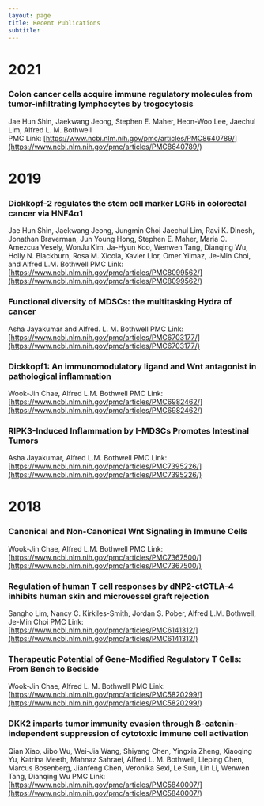 ```yaml
---
layout: page
title: Recent Publications
subtitle:
---
```


# 2021
### Colon cancer cells acquire immune regulatory molecules from tumor-infiltrating lymphocytes by trogocytosis
Jae Hun Shin, Jaekwang Jeong, Stephen E. Maher, Heon-Woo Lee, Jaechul Lim, Alfred L. M. Bothwell\
PMC Link: [https://www.ncbi.nlm.nih.gov/pmc/articles/PMC8640789/](https://www.ncbi.nlm.nih.gov/pmc/articles/PMC8640789/)

# 2019
### Dickkopf-2 regulates the stem cell marker LGR5 in colorectal cancer via HNF4α1
Jae Hun Shin, Jaekwang Jeong, Jungmin Choi Jaechul Lim, Ravi K. Dinesh, Jonathan Braverman, Jun Young Hong, Stephen E. Maher, Maria C. Amezcua Vesely, WonJu Kim, Ja-Hyun Koo, Wenwen Tang, Dianqing Wu, Holly N. Blackburn, Rosa M. Xicola, Xavier Llor, Omer Yilmaz, Je-Min Choi, and Alfred L.M. Bothwell
PMC Link: [https://www.ncbi.nlm.nih.gov/pmc/articles/PMC8099562/](https://www.ncbi.nlm.nih.gov/pmc/articles/PMC8099562/)

### Functional diversity of MDSCs: the multitasking Hydra of cancer
Asha Jayakumar and Alfred. L. M. Bothwell
PMC Link: [https://www.ncbi.nlm.nih.gov/pmc/articles/PMC6703177/](https://www.ncbi.nlm.nih.gov/pmc/articles/PMC6703177/)

### Dickkopf1: An immunomodulatory ligand and Wnt antagonist in pathological inflammation
Wook-Jin Chae, Alfred L.M. Bothwell
PMC Link: [https://www.ncbi.nlm.nih.gov/pmc/articles/PMC6982462/](https://www.ncbi.nlm.nih.gov/pmc/articles/PMC6982462/)

### RIPK3-Induced Inflammation by I-MDSCs Promotes Intestinal Tumors
Asha Jayakumar, Alfred L.M. Bothwell
PMC Link: [https://www.ncbi.nlm.nih.gov/pmc/articles/PMC7395226/](https://www.ncbi.nlm.nih.gov/pmc/articles/PMC7395226/)

# 2018
### Canonical and Non-Canonical Wnt Signaling in Immune Cells
Wook-Jin Chae, Alfred L.M. Bothwell
PMC Link: [https://www.ncbi.nlm.nih.gov/pmc/articles/PMC7367500/](https://www.ncbi.nlm.nih.gov/pmc/articles/PMC7367500/)

### Regulation of human T cell responses by dNP2-ctCTLA-4 inhibits human skin and microvessel graft rejection
Sangho Lim, Nancy C. Kirkiles-Smith, Jordan S. Pober, Alfred L.M. Bothwell, Je-Min Choi
PMC Link: [https://www.ncbi.nlm.nih.gov/pmc/articles/PMC6141312/](https://www.ncbi.nlm.nih.gov/pmc/articles/PMC6141312/)

### Therapeutic Potential of Gene-Modified Regulatory T Cells: From Bench to Bedside
Wook-Jin Chae, Alfred L. M. Bothwell
PMC Link: [https://www.ncbi.nlm.nih.gov/pmc/articles/PMC5820299/](https://www.ncbi.nlm.nih.gov/pmc/articles/PMC5820299/)

### DKK2 imparts tumor immunity evasion through ß-catenin-independent suppression of cytotoxic immune cell activation
Qian Xiao, Jibo Wu, Wei-Jia Wang, Shiyang Chen, Yingxia Zheng, Xiaoqing Yu, Katrina Meeth, Mahnaz Sahraei, Alfred L. M. Bothwell, Lieping Chen, Marcus Bosenberg, Jianfeng Chen, Veronika Sexl, Le Sun, Lin Li, Wenwen Tang, Dianqing Wu
PMC Link: [https://www.ncbi.nlm.nih.gov/pmc/articles/PMC5840007/](https://www.ncbi.nlm.nih.gov/pmc/articles/PMC5840007/)








